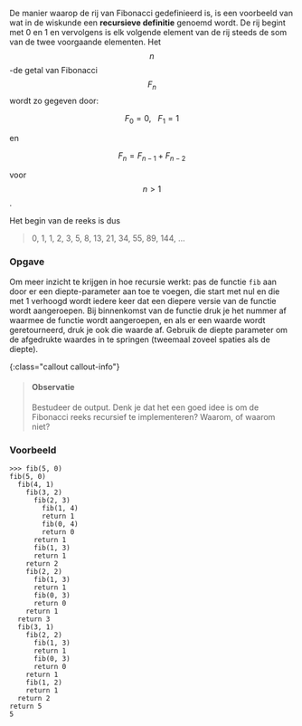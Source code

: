 De manier waarop de rij van Fibonacci gedefinieerd is, is een voorbeeld van wat in de wiskunde een **recursieve definitie** genoemd wordt. De rij begint met 0 en 1 en vervolgens is elk volgende element van de rij steeds de som van de twee voorgaande elementen. Het $$n$$-de getal van Fibonacci $$F_n$$ wordt zo gegeven door:

$$F_0 = 0,\ \ \ F_1 = 1$$

en

$$F_n = F_{n-1} + F_{n-2}$$

voor $$n > 1$$.

Het begin van de reeks is dus

> 0, 1, 1, 2, 3, 5, 8, 13, 21, 34, 55, 89, 144, ...

### Opgave

Om meer inzicht te krijgen in hoe recursie werkt: pas de functie `fib` aan door er een diepte-parameter aan toe te voegen, die start met nul en die met 1 verhoogd wordt iedere keer dat een diepere versie van de functie wordt aangeroepen. Bij binnenkomst van de functie druk je het nummer af waarmee de functie wordt aangeroepen, en als er een waarde wordt geretourneerd, druk je ook die waarde af. Gebruik de diepte parameter om de afgedrukte waardes in te springen (tweemaal zoveel spaties als de diepte). 

{:class="callout callout-info"}
> #### Observatie
> Bestudeer de output. Denk je dat het een goed idee is om de
Fibonacci reeks recursief te implementeren? Waarom, of waarom niet?

### Voorbeeld

```console?lang=python&prompt=>>>
>>> fib(5, 0)
fib(5, 0)
  fib(4, 1)
    fib(3, 2)
      fib(2, 3)
        fib(1, 4)
        return 1
        fib(0, 4)
        return 0
      return 1
      fib(1, 3)
      return 1
    return 2
    fib(2, 2)
      fib(1, 3)
      return 1
      fib(0, 3)
      return 0
    return 1
  return 3
  fib(3, 1)
    fib(2, 2)
      fib(1, 3)
      return 1
      fib(0, 3)
      return 0
    return 1
    fib(1, 2)
    return 1
  return 2
return 5
5
```

